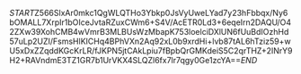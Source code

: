 $START$Z566SlxAr0mkc1QgWLQTHo3Ybkp0JsVyUweLYad7y23hFbbqx/Ny6bOMALL7XrpIr1bOIceJvtaRZuxCWm6+S4V/AcETR0Ld3+6eqeIrn2DAQU/O42ZXw39XohCMB4wVmrB3MLBUsWzMbapK753loelciDXlUN6fUuBdIOzhHd57uLp2UZI/FsmsHlKICHq4BPhVXn2Aq92xL0b9xrdHi+lvb87tAL6hTziz59+wU5xDxZZqddKGcKrLR/fJKPN5jtCAkLpiu7fBpbQrGMKdeiS5C2qrTHZ+2INrY9H2+RAVndmE3TZ1GR7b1UrVKX4SLQZl6fx7lr7qgy0Ge1zcYA==$END$